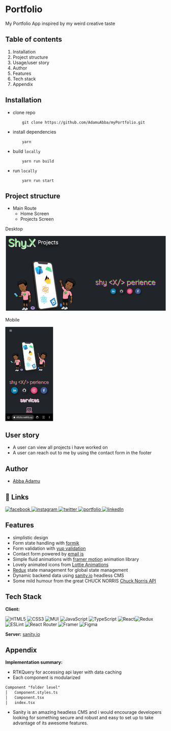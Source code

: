 # Portfolio

My Portfolio App inspired by my weird creative taste

## Table of contents

1. Installation
2. Project structure
3. Usage/user story
4. Author
5. Features
6. Tech stack
7. Appendix

## Installation

- clone repo
  ```
      git clone https://github.com/AdamuAbba/myPortfolio.git
  ```
- install dependencies

  ```
      yarn
  ```

- build `locally`

  ```
      yarn run build
  ```

- run `locally`

  ```
      yarn run start
  ```

## Project structure

- Main Route
  - Home Screen
  - Projects Screen

Desktop

<img src="./demo/shy_X_desktop.png"  width="600" >

Mobile

<img src="./demo/shy_X_mobile.jpg" width="150" >

## User story

- A user can view all projects i have worked on
- A user can reach out to me by using the contact form in the footer

## Author

- [Abba Adamu](https://github.com/AdamuAbba)

## 🔗 Links

<a href="https://www.facebook.com/izshytypes" target="_blank">
<img src="https://img.shields.io/badge/Facebook-1877F2?style=for-the-badge&logo=facebook&logoColor=white" alt="facebook" />
</a>
<a href="https://www.instagram.com/shytypes1028/" target="_blank">
<img src="https://img.shields.io/badge/Instagram-E4405F?style=for-the-badge&logo=instagram&logoColor=white" alt="instagram" />
</a>
<a href="https://twitter.com/shytypes1028">
<img alt="twitter" src="https://img.shields.io/badge/twitter-1DA1F2?style=for-the-badge&logo=twitter&logoColor=white" alt="twitter" />
</a>
<a href="https://abbaportfolio.netlify.app/"  target="_blank">
<img alt="portfolio" src="https://img.shields.io/badge/my_portfolio-000?style=for-the-badge&logo=ko-fi&logoColor=white" />
</a>
<a href="https://www.linkedin.com/in/abba-adamu/">
<img alt="linkedIn" src="https://img.shields.io/badge/linkedin-0A66C2?style=for-the-badge&logo=linkedin&logoColor=white" />
</a>

## Features

- simplistic design
- Form state handling with [formik](https://formik.org)
- Form validation with [yup validation](https://github.com/jquense/yup)
- Contact form powered by [email js](https://www.emailjs.com/)
- Simple fluid animations with [framer motion](https://www.framer.com/motion/) animation library
- Lovely animated icons from [Lottie Animations](https://lottiefiles.com/)
- [Redux](https://redux-toolkit.js.org/) state management for global state management
- Dynamic backend data using [sanity.io](https://www.sanity.io/) headless CMS
- Some mild humour from the great CHUCK NORRIS [Chuck Norris API](https://api.chucknorris.io/)

## Tech Stack

**Client:**

![HTML5](https://img.shields.io/badge/html5-%23E34F26.svg?style=for-the-badge&logo=html5&logoColor=white) ![CSS3](https://img.shields.io/badge/css3-%231572B6.svg?style=for-the-badge&logo=css3&logoColor=white) ![MUI](https://img.shields.io/badge/MUI-%230081CB.svg?style=for-the-badge&logo=mui&logoColor=white) ![JavaScript](https://img.shields.io/badge/javascript-%23323330.svg?style=for-the-badge&logo=javascript&logoColor=%23F7DF1E) ![TypeScript](https://img.shields.io/badge/typescript-%23007ACC.svg?style=for-the-badge&logo=typescript&logoColor=white) ![React](https://img.shields.io/badge/react-%2320232a.svg?style=for-the-badge&logo=react&logoColor=%2361DAFB)![Redux](https://img.shields.io/badge/redux-%23593d88.svg?style=for-the-badge&logo=redux&logoColor=white) ![ESLint](https://img.shields.io/badge/ESLint-4B3263?style=for-the-badge&logo=eslint&logoColor=white) ![React Router](https://img.shields.io/badge/React_Router-CA4245?style=for-the-badge&logo=react-router&logoColor=white) ![Framer](https://img.shields.io/badge/Framer-black?style=for-the-badge&logo=framer&logoColor=blue) ![Figma](https://img.shields.io/badge/figma-%23F24E1E.svg?style=for-the-badge&logo=figma&logoColor=white)

**Server:** [sanity.io](sanity.io)

## Appendix

**Implementation summary:**

- RTKQuery for accessing api layer with data caching
- Each component is modularized

```
Component "folder level"
│   Component.styles.ts
│   Component.tsx
│   index.tsx

```

- Sanity is an amazing headless CMS and i would encourage developers looking for something secure and robust and easy to set up to take advantage of its awesome features.
